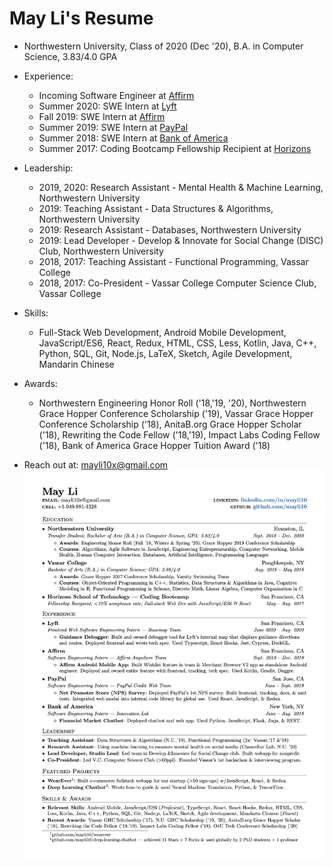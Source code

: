 # May Li's Resume

* Northwestern University, Class of 2020 (Dec '20), B.A. in Computer Science, 3.83/4.0 GPA

* Experience:
  * Incoming Software Engineer at [Affirm](https://www.affirm.com/)
  * Summer 2020: SWE Intern at [Lyft](https://www.lyft.com/)
  * Fall 2019: SWE Intern at [Affirm](https://www.affirm.com/)
  * Summer 2019: SWE Intern at [PayPal](https://www.paypal.com/us/home)
  * Summer 2018: SWE Intern at [Bank of America](https://www.bankofamerica.com/)
  * Summer 2017: Coding Bootcamp Fellowship Recipient at [Horizons](https://www.coursereport.com/schools/horizons-school-of-technology)
  
* Leadership:
  * 2019, 2020: Research Assistant - Mental Health & Machine Learning, Northwestern University
  * 2019: Teaching Assistant - Data Structures & Algorithms, Northwestern University
  * 2019: Research Assistant - Databases, Northwestern University
  * 2019: Lead Developer - Develop & Innovate for Social Change (DISC) Club, Northwestern University
  * 2018, 2017: Teaching Assistant - Functional Programming, Vassar College
  * 2018, 2017: Co-President - Vassar College Computer Science Club, Vassar College
  
* Skills:
  * Full-Stack Web Development, Android Mobile Development, JavaScript/ES6, React, Redux, HTML, CSS, Less, Kotlin, Java, C++, Python, SQL, Git, Node.js, LaTeX, Sketch, Agile Development, Mandarin Chinese
  
* Awards:
  * Northwestern Engineering Honor Roll ('18,'19, '20), Northwestern Grace Hopper Conference Scholarship ('19), Vassar Grace Hopper Conference Scholarship ('18), AnitaB.org Grace Hopper Scholar ('18), Rewriting the Code Fellow ('18,'19), Impact Labs Coding Fellow ('18), Bank of America Grace Hopper Tuition Award ('18)
  
* Reach out at: mayli10x@gmail.com
![alt text](https://raw.githubusercontent.com/mayli10/may-li-resume/master/resume-nov-20-2020.png)
